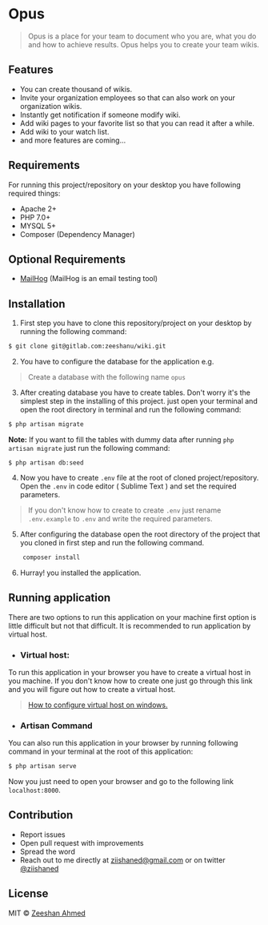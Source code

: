 # Opus
> Opus is a place for your team to document who you are, what you do and how to achieve results. Opus helps you to create your team wikis. 

## Features

* You can create thousand of wikis.
* Invite your organization employees so that can also work on your organization wikis.   
* Instantly get notification if someone modify wiki.
* Add wiki pages to your favorite list so that you can read it after a while.
* Add wiki to your watch list.
* and more features are coming... 

## Requirements

For running this project/repository on your desktop you have following required things:

* Apache 2+
* PHP 7.0+
* MYSQL 5+
* Composer (Dependency Manager)

## Optional Requirements

- [MailHog](https://github.com/mailhog/MailHog) (MailHog is an email testing tool)

## Installation

1. First step you have to clone this repository/project on your desktop by running the following command: 
```bash
$ git clone git@gitlab.com:zeeshanu/wiki.git
```

2. You have to configure the database for the application e.g.
> Create a database with the following name  `opus`

3. After creating database you have to create tables. Don't worry it's the simplest step in the installing of this project. just open your terminal and open the root directory in terminal and run the following command:
```bash
$ php artisan migrate
``` 
**Note:**
If you want to fill the tables with dummy data after running `php artisan migrate` just run the following command:
```
$ php artisan db:seed
```

4. Now you have to create `.env` file at the root of cloned project/repository. Open the `.env` in code editor ( Sublime Text ) and set the required parameters.
> If you don't know how to create to create `.env` just rename `.env.example` to `.env` and write the required parameters.

5. After configuring the database open the root directory of the project that you cloned in first step and run the following command.
```bash
    composer install
```

6. Hurray! you installed the application.

## Running application

There are two options to run this application on your machine first option is little difficult but not that difficult. It is recommended to run application by virtual host.

* ### Virtual host:
To run this application in your browser you have to create a virtual host in you machine. If you don't know how to create one just go through this link and you will figure out how to create a virtual host.
> [How to configure virtual host on windows.](http://stackoverflow.com/a/2658510/4094987)
 
* ### Artisan Command
You can also run this application in your browser by running following command in your terminal at the root of this application:
```bash
$ php artisan serve
```
Now you just need to open your browser and go to the following link `localhost:8000`.

## Contribution

* Report issues
* Open pull request with improvements
* Spread the word
* Reach out to me directly at ziishaned@gmail.com or on twitter [@ziishaned](https://twitter.com/ziishaned)

## License
MIT © [Zeeshan Ahmed](https://github.com/zeeshanu)